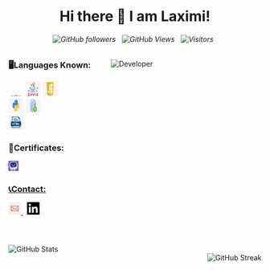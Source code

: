 <div align="center">
  
  # Hi there 👋 I am Laximi!
  
  ###### ![GitHub followers](https://img.shields.io/github/followers/tlaximi6?label=Follow&style=social) &nbsp;  ![GitHub Views](https://komarev.com/ghpvc/?username=tlaximi6) &nbsp; ![Visitors](https://visitor-badge.laobi.icu/badge?page_id=tlaximi6.tlaximi6) &nbsp;
  </div>
   <img src="https://img.freepik.com/premium-photo/female-developer-background_665280-9655.jpg?w=1380" alt="Developer" align="right"width="300" height="300" >
 
    
 <div align="left">
  <h3>🖥️Languages Known:</h3>
      <div>
        <img src="/icon/c.jpg"  width="30" height="3-">
        <img src="/icon/java.jpg"  width="30" height="30">
         <img src="/icon/javascript.jpg"  width="30" height="30">
      </div>
      <div>
         <img src="/icon/python.jpg"  width="30" height="30">
        <img src="/icon/sql.jpg"  width="30" height="30">
         </div>
      <div>
      <img src="/icon/html.jpg"  width="30" height="30">
       <h3>🏅Certificates:</h3>
  <div>
  <a href="/icon/doc/HTML_  Mimo Certificate!.pdf">
          <img src="/icon/mimo.png"  width="20" height="20">
      <h3>📞Contact:</h3>
   <div>
        <a href="mailto:tlaximi11@gmail.com">
          <img src="/icon/gmail.jpg"  width="25" height="25">
        </a> &nbsp; 
        <a href="https://www.linkedin.com/feed/">
       <img src="/icon/in.png"  width="25" height="25">
        </a>
      </div>
    <br>
   <h1></h1>
  <img src="https://github-readme-stats.vercel.app/api?username=tlaximi6&theme=radical&show_icons=true"  alt="GitHub Stats" align="left"><br />
<img src="https://streak-stats.demolab.com/?user=tlaximi6&theme=radical" alt="GitHub Streak" align="right">

